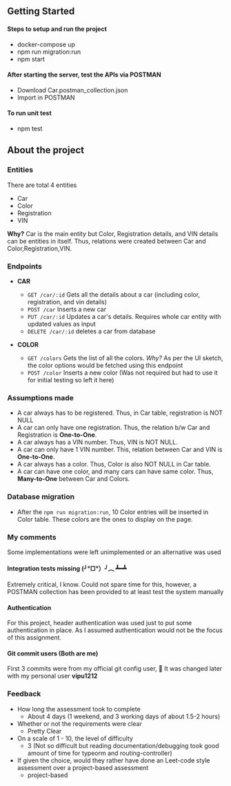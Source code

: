 ## Getting Started
#### Steps to setup and run the project
- docker-compose up
- npm run migration:run
- npm start

#### After starting the server, test the APIs via POSTMAN
- Download Car.postman_collection.json
- Import in POSTMAN

#### To run unit test
- npm test

## About the project
### Entities
There are total 4 entities 
  - Car
  - Color
  - Registration
  - VIN

**Why?**
Car is the main entity but Color, Registration details, and VIN details can be entities in itself. 
Thus, relations were created between Car and Color,Registration,VIN.

### Endpoints
- **CAR**
  - `GET /car/:id` Gets all the details about a car (including color, registration, and vin details)
  - `POST /car` Inserts a new car
  - `PUT /car/:id` Updates a car's details. Requires whole car entity with updated values as input
  - `DELETE /car/:id` deletes a car from database

- **COLOR**
    - `GET /colors` Gets the list of all the colors. _Why?_ As per the UI sketch, the color options would be fetched using this endpoint
    - `POST /color` Inserts a new color (Was not required but had to use it for initial testing so left it here)

### Assumptions made
- A car always has to be registered. Thus, in Car table, registration is NOT NULL
- A car can only have one registration. Thus, the relation b/w Car and Registration is **One-to-One**.
- A car always has a VIN number. Thus, VIN is NOT NULL.
- A car can only have 1 VIN number. This, relation between Car and VIN is **One-to-One**.
- A car always has a color. Thus, Color is also NOT NULL in Car table.
- A car can have one color, and many cars can have same color. Thus, **Many-to-One** between Car and Colors.

### Database migration
- After the `npm run migration:run`, 10 Color entries will be inserted in Color table. These colors are the ones to display on the page.

### My comments
Some implementations were left unimplemented or an alternative was used
#### Integration tests missing  (╯°□°）╯︵ ┻━┻
Extremely critical, I know. Could not spare time for this, however, a POSTMAN collection has been provided to at least test the system manually

#### Authentication
For this project, header authentication was used just to put some authentication in place. As I assumed authentication would not be the focus of this assignment.

#### Git commit users (Both are me)
First 3 commits were from my official git config user, 🤦 It was changed later with my personal user **vipu1212**

### Feedback
- How long the assessment took to complete 
  - About 4 days (1 weekend, and 3 working days of about 1.5-2 hours)
- Whether or not the requirements were clear 
  - Pretty Clear 
- On a scale of 1 - 10, the level of difficulty 
  - 3 (Not so difficult but reading documentation/debugging took good amount of time for typeorm and routing-controller)
- If given the choice, would they rather have done an Leet-code style assessment over a project-based assessment 
  - project-based
